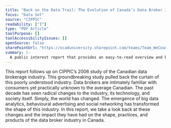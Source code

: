 ```yaml
---
title: "Back on the Data Trail: The Evolution of Canada’s Data Broker Industry"
focus: "Data Set"
source: "CIPPIC"
readability: ["I"]
type: "PDF Article"
toolPurpose: []
toolAccessibilityIssues: []
openSource: false
sharePointUrl: "https://ocaduniversity.sharepoint.com/teams/Team_WeCount/Shared%20Documents/Resources%20and%20Tools/Literature%20(curated)/Back%20on%20the%20data%20trail.pdf"
summary: |-
  A public interest report that provides an easy-to-read overview and breakdown on the data broker industry in Canada, including data types and sources, services offered, and legal regulations.
---
```

This report follows up on CIPPIC’s 2006 study of the Canadian data brokerage industry. This groundbreaking study pulled back the curtain of this poorly understood industry. Data brokers are intimately familiar with consumers yet practically unknown to the average Canadian. The past decade has seen radical changes to the industry, its technology, and society itself. Simply, the world has changed. The emergence of big data analytics, behavioural advertising and social networking has transformed the shape of this industry. In this report, we take a look back at these changes and the impact they have had on the shape, practices, and products of the data broker industry in Canada. 
